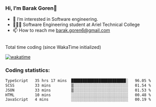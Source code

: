 ###  Hi, I’m Barak Goren👋
- 👀 I’m interested in Software engineering.
- 👨🏼‍🎓 Software Engineering student at Ariel Technical College
- 📫 How to reach me barak.goren6@gmail.com
##
Total time coding (since WakaTime initialized)

[![wakatime](https://wakatime.com/badge/user/5cc5ec80-a806-4ca2-a704-db29274e48cd.svg)](https://wakatime.com/@5cc5ec80-a806-4ca2-a704-db29274e48cd)

   
### Coding statistics:

<!--START_SECTION:waka-->

```txt
TypeScript   35 hrs 17 mins  ████████████████████████░   96.05 %
SCSS         33 mins         ▒░░░░░░░░░░░░░░░░░░░░░░░░   01.54 %
JSON         33 mins         ▒░░░░░░░░░░░░░░░░░░░░░░░░   01.53 %
HTML         10 mins         ░░░░░░░░░░░░░░░░░░░░░░░░░   00.48 %
JavaScript   4 mins          ░░░░░░░░░░░░░░░░░░░░░░░░░   00.19 %
```

<!--END_SECTION:waka-->

<!---
barakgoren/barakgoren is a ✨ special ✨ repository because its `README.md` (this file) appears on your GitHub profile.
You can click the Preview link to take a look at your changes.
--->
